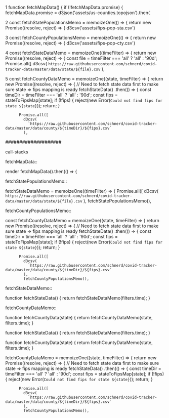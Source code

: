 1
  function fetchMapData() {
    if (!fetchMapData.promise) {
      fetchMapData.promise = d3json('assets/us-counties.topojson').then(

2 
  const fetchStatePopulationsMemo = memoizeOne(() => {
    return new Promise((resolve, reject) => {
      d3csv('assets/fips-pop-sta.csv')

3
  const fetchCountyPopulationsMemo = memoizeOne(() => {
    return new Promise((resolve, reject) => {
      d3csv('assets/fips-pop-cty.csv')

4
  const fetchStateDataMemo = memoizeOne((timeFilter) => {
    return new Promise((resolve, reject) => {
      const file = timeFilter === 'all' ? 'all' : '90d';
      Promise.all([
        d3csv(
          `https://raw.githubusercontent.com/schnerd/covid-tracker-data/master/data/state/${file}.csv`
        ),

5
  const fetchCountyDataMemo = memoizeOne((state, timeFilter) => {
    return new Promise((resolve, reject) => {
      // Need to fetch state data first to make sure state => fips mapping is ready
      fetchStateData()
        .then(() => {
          const timeDir = timeFilter === 'all' ? 'all' : '90d';
          const fips = stateToFipsMap[state];
          if (!fips) {
            reject(new Error(`Could not find fips for state ${state}`));
            return;
          }

          Promise.all([
            d3csv(
              `https://raw.githubusercontent.com/schnerd/covid-tracker-data/master/data/county/${timeDir}/${fips}.csv`
            ),


####################

call-stacks

fetchMapData::


  render
	fetchMapData().then(() => {

fetchStatePopulationsMemo::

  fetchStateDataMemo = memoizeOne((timeFilter) => {
	Promise.all([
        d3csv(
          `https://raw.githubusercontent.com/schnerd/covid-tracker-data/master/data/state/${file}.csv`
        ),
	fetchStatePopulationsMemo(),

fetchCountyPopulationsMemo::

  const fetchCountyDataMemo = memoizeOne((state, timeFilter) => {
    return new Promise((resolve, reject) => {
      // Need to fetch state data first to make sure state => fips mapping is ready
      fetchStateData()
        .then(() => {
          const timeDir = timeFilter === 'all' ? 'all' : '90d';
          const fips = stateToFipsMap[state];
          if (!fips) {
            reject(new Error(`Could not find fips for state ${state}`));
            return;
          }

          Promise.all([
            d3csv(
              `https://raw.githubusercontent.com/schnerd/covid-tracker-data/master/data/county/${timeDir}/${fips}.csv`
            ),
            fetchCountyPopulationsMemo(),


fetchStateDataMemo::

  function fetchStateData() {
    return fetchStateDataMemo(filters.time);
  }

fetchCountyDataMemo::

  function fetchCountyData(state) {
    return fetchCountyDataMemo(state, filters.time);
  }


  function fetchStateData() {
    return fetchStateDataMemo(filters.time);
  }

  function fetchCountyData(state) {
    return fetchCountyDataMemo(state, filters.time);
  }


fetchCountyDataMemo = memoizeOne((state, timeFilter) => {
    return new Promise((resolve, reject) => {
      // Need to fetch state data first to make sure state => fips mapping is ready
      fetchStateData()
        .then(() => {
          const timeDir = timeFilter === 'all' ? 'all' : '90d';
          const fips = stateToFipsMap[state];
          if (!fips) {
            reject(new Error(`Could not find fips for state ${state}`));
            return;
          }

          Promise.all([
            d3csv(
              `https://raw.githubusercontent.com/schnerd/covid-tracker-data/master/data/county/${timeDir}/${fips}.csv`
            ),
            fetchCountyPopulationsMemo(),
